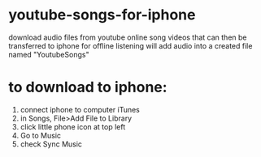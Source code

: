 # youtube-songs-for-iphone
download audio files from youtube online song videos that can then be transferred to iphone for offline listening
will add audio into a created file named "YoutubeSongs"

# to download to iphone:
1) connect iphone to computer iTunes
2) in Songs, File>Add File to Library
2) click little phone icon at top left
3) Go to Music
4) check Sync Music
